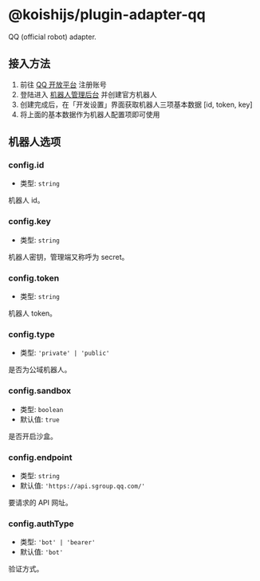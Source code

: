 # @koishijs/plugin-adapter-qq

QQ (official robot) adapter.

## 接入方法

1. 前往 [QQ 开放平台](https://q.qq.com) 注册账号
2. 登陆进入 [机器人管理后台](https://q.qq.com/#/app/bot) 并创建官方机器人
3. 创建完成后，在「开发设置」界面获取机器人三项基本数据 [id, token, key]
4. 将上面的基本数据作为机器人配置项即可使用

## 机器人选项

### config.id

- 类型: `string`

机器人 id。

### config.key

- 类型: `string`

机器人密钥，管理端又称呼为 secret。

### config.token

- 类型: `string`

机器人 token。

### config.type

- 类型: `'private' | 'public'`

是否为公域机器人。

### config.sandbox

- 类型: `boolean`
- 默认值: `true`

是否开启沙盒。

### config.endpoint

- 类型: `string`
- 默认值: `'https://api.sgroup.qq.com/'`

要请求的 API 网址。

### config.authType

- 类型: `'bot' | 'bearer'`
- 默认值: `'bot'`

验证方式。
